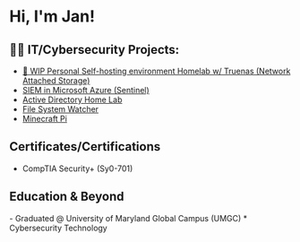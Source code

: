 <h1>Hi, I'm Jan! <br/><a 
 </a></h1>

<h2>👨‍💻 IT/Cybersecurity Projects:</h2>

- [🚧 WIP Personal Self-hosting environment Homelab w/ Truenas (Network Attached Storage)](https://github.com/JanGuiao/Personal-Homelab-Environment-)
- [SIEM in Microsoft Azure (Sentinel)](https://github.com/JanGuiao/SIEM-In-Microsoft-Azure-Sentinel-/tree/main)
- [Active Directory Home Lab](https://github.com/JanGuiao/ActiveDirectoryLab)
- [File System Watcher](https://github.com/JanGuiao/FileSystemWatcher)
- [Minecraft Pi](https://github.com/JanGuiao/Minecraft-Pi/tree/master)

<h2> Certificates/Certifications</h2>

- CompTIA Security+ (Sy0-701) 


<h2> Education & Beyond </h2>
- Graduated @ University of Maryland Global Campus (UMGC) 
* Cybersecurity Technology <br>

